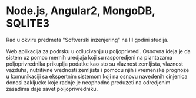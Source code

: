 # Node.js, Angular2, MongoDB, SQLITE3
Rad u okviru predmeta "Softverski inzenjering" na III godini studija. 


Web aplikacija za podrsku u odlucivanju u poljoprivredi. Osnovna ideja je da sistem uz pomoc mernih uredjaja koji su rasporedjeni na plantazama poljoprivrednika prikuplja podatke kao sto su vlaznost zemljista, vlaznost vazduha, nutritivne vrednosti zemljista i pomocu njih i vremenske prognoze u komunikaciji sa ekspertnim sistemom koji na osnovu navedenih cinjenica donosi zakljucke koje radnje je neophodno preduzeti na odredjenim zasadima daje savet poljoprivredniku.
